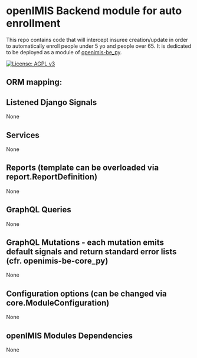# openIMIS Backend module for auto enrollment

This repo contains code that will intercept insuree creation/update in order to automatically enroll people under 5 yo and people over 65.
It is dedicated to be deployed as a module of [openimis-be_py](https://github.com/openimis/openimis-be_py).

[![License: AGPL v3](https://img.shields.io/badge/License-AGPL%20v3-blue.svg)](https://www.gnu.org/licenses/agpl-3.0)


## ORM mapping:

## Listened Django Signals

None

## Services

None

## Reports (template can be overloaded via report.ReportDefinition)

None

## GraphQL Queries

None

## GraphQL Mutations - each mutation emits default signals and return standard error lists (cfr. openimis-be-core_py)

None

## Configuration options (can be changed via core.ModuleConfiguration)

None

## openIMIS Modules Dependencies

None
